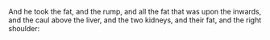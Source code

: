 And he took the fat, and the rump, and all the fat that was upon the inwards, and the caul above the liver, and the two kidneys, and their fat, and the right shoulder:
